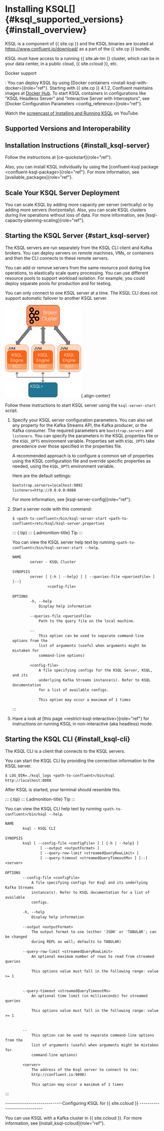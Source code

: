 Installing KSQL[]{#ksql_supported_versions} {#install_overview}
===========================================

KSQL is a component of {{ site.cp }} and the KSQL binaries are located
at
[<https://www.confluent.io/download/>](https://www.confluent.io/download/)
as a part of the {{ site.cp }} bundle.

KSQL must have access to a running {{ site.ak-tm }} cluster, which can
be in your data center, in a public cloud, {{ site.ccloud }}, etc.

Docker support

:   You can deploy KSQL by using
    [Docker containers \<install-ksql-with-docker\>]{role="ref"}.
    Starting with {{ site.cp }} 4.1.2, Confluent maintains images at
    [Docker Hub](https://hub.docker.com/r/confluentinc/cp-ksql-server/).
    To start KSQL containers in configurations like \"KSQL Headless
    Server\" and \"Interactive Server with Interceptors\", see
    [Docker Configuration Parameters \<config\_reference\>]{role="ref"}.

Watch the [screencast of Installing and Running
KSQL](https://www.youtube.com/embed/icwHpPm-TCA) on YouTube.

Supported Versions and Interoperability
---------------------------------------

Installation Instructions {#install_ksql-server}
-------------------------

Follow the instructions at [ce-quickstart]{role="ref"}.

Also, you can install KSQL individually by using the
[confluent-ksql package \<confluent-ksql-package\>]{role="ref"}. For
more information, see [available\_packages]{role="ref"}.

Scale Your KSQL Server Deployment
---------------------------------

You can scale KSQL by adding more capacity per server (vertically) or by
adding more servers (horizontally). Also, you can scale KSQL clusters
during live operations without loss of data. For more information, see
[ksql-capacity-planning-scaling]{role="ref"}.

Starting the KSQL Server {#start_ksql-server}
------------------------

The KSQL servers are run separately from the KSQL CLI client and Kafka
brokers. You can deploy servers on remote machines, VMs, or containers
and then the CLI connects to these remote servers.

You can add or remove servers from the same resource pool during live
operations, to elastically scale query processing. You can use different
resource pools to support workload isolation. For example, you could
deploy separate pools for production and for testing.

You can only connect to one KSQL server at a time. The KSQL CLI does not
support automatic failover to another KSQL server.

![image](../img/client-server.png){.align-center}

Follow these instructions to start KSQL server using the
`ksql-server-start` script.

1.  Specify your KSQL server configuration parameters. You can also set
    any property for the Kafka Streams API, the Kafka producer, or the
    Kafka consumer. The required parameters are `bootstrap.servers` and
    `listeners`. You can specify the parameters in the KSQL properties
    file or the `KSQL_OPTS` environment variable. Properties set with
    `KSQL_OPTS` take precedence over those specified in the properties
    file.

    A recommended approach is to configure a common set of properties
    using the KSQL configuration file and override specific properties
    as needed, using the `KSQL_OPTS` environment variable.

    Here are the default settings:

        bootstrap.servers=localhost:9092
        listeners=http://0.0.0.0:8088

    For more information, see [ksql-server-config]{role="ref"}.

2.  Start a server node with this command:

    ``` {.sourceCode .bash}
    $ <path-to-confluent>/bin/ksql-server-start <path-to-confluent>/etc/ksql/ksql-server.properties
    ```

    ::: {.tip}
    ::: {.admonition-title}
    Tip
    :::

    You can view the KSQL server help text by running
    `<path-to-confluent>/bin/ksql-server-start --help`.

        NAME
                server - KSQL Cluster

        SYNOPSIS
                server [ {-h | --help} ] [ --queries-file <queriesFile> ] [--]
                        <config-file>

        OPTIONS
                -h, --help
                    Display help information

                --queries-file <queriesFile>
                    Path to the query file on the local machine.

                --
                    This option can be used to separate command-line options from the
                    list of arguments (useful when arguments might be mistaken for
                    command-line options)

                <config-file>
                    A file specifying configs for the KSQL Server, KSQL, and its
                    underlying Kafka Streams instance(s). Refer to KSQL documentation
                    for a list of available configs.

                    This option may occur a maximum of 1 times
    :::

3.  Have a look at [this page \<restrict-ksql-interactive\>]{role="ref"}
    for instructions on running KSQL in non-interactive (aka headless)
    mode.

Starting the KSQL CLI {#install_ksql-cli}
---------------------

The KSQL CLI is a client that connects to the KSQL servers.

You can start the KSQL CLI by providing the connection information to
the KSQL server.

``` {.sourceCode .bash}
$ LOG_DIR=./ksql_logs <path-to-confluent>/bin/ksql http://localhost:8088
```

After KSQL is started, your terminal should resemble this.

::: {.tip}
::: {.admonition-title}
Tip
:::

You can view the KSQL CLI help text by running
`<path-to-confluent>/bin/ksql --help`.

    NAME
            ksql - KSQL CLI

    SYNOPSIS
            ksql [ --config-file <configFile> ] [ {-h | --help} ]
                    [ --output <outputFormat> ]
                    [ --query-row-limit <streamedQueryRowLimit> ]
                    [ --query-timeout <streamedQueryTimeoutMs> ] [--] <server>

    OPTIONS
            --config-file <configFile>
                A file specifying configs for Ksql and its underlying Kafka Streams
                instance(s). Refer to KSQL documentation for a list of available
                configs.

            -h, --help
                Display help information

            --output <outputFormat>
                The output format to use (either 'JSON' or 'TABULAR'; can be changed
                during REPL as well; defaults to TABULAR)

            --query-row-limit <streamedQueryRowLimit>
                An optional maximum number of rows to read from streamed queries

                This options value must fall in the following range: value >= 1


            --query-timeout <streamedQueryTimeoutMs>
                An optional time limit (in milliseconds) for streamed queries

                This options value must fall in the following range: value >= 1


            --
                This option can be used to separate command-line options from the
                list of arguments (useful when arguments might be mistaken for
                command-line options)

            <server>
                The address of the Ksql server to connect to (ex:
                http://confluent.io:9098)

                This option may occur a maximum of 1 times
:::

\-\-\-\-\-\-\-\-\-\-\-\-\-\-\-\-\-\-\-\-\-\-\-\-\-\-\-\--Configuring
KSQL for {{ site.ccloud }}
\-\-\-\-\-\-\-\-\-\-\-\-\-\-\-\-\-\-\-\-\-\-\-\-\-\-\-\--

You can use KSQL with a Kafka cluster in {{ site.ccloud }}. For more
information, see [install\_ksql-ccloud]{role="ref"}.
